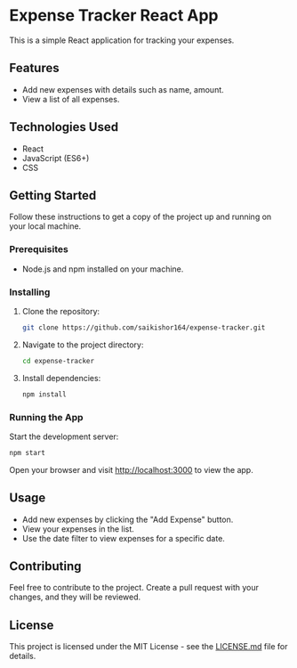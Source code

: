  # Expense Tracker React App
    
This is a simple React application for tracking your expenses.
 
## Features

- Add new expenses with details such as name, amount.
- View a list of all expenses.

## Technologies Used

- React
- JavaScript (ES6+)
- CSS

## Getting Started

Follow these instructions to get a copy of the project up and running on your local machine.

### Prerequisites

- Node.js and npm installed on your machine.

### Installing

1. Clone the repository:

   ```bash
   git clone https://github.com/saikishor164/expense-tracker.git
   ```

2. Navigate to the project directory:

   ```bash
   cd expense-tracker
   ```

3. Install dependencies:

   ```bash
   npm install
   ```

### Running the App

Start the development server:

```bash
npm start
```

Open your browser and visit [http://localhost:3000](http://localhost:3000) to view the app.

## Usage

- Add new expenses by clicking the "Add Expense" button.
- View your expenses in the list.
- Use the date filter to view expenses for a specific date.

## Contributing

Feel free to contribute to the project. Create a pull request with your changes, and they will be reviewed.

## License

This project is licensed under the MIT License - see the [LICENSE.md](LICENSE.md) file for details.

